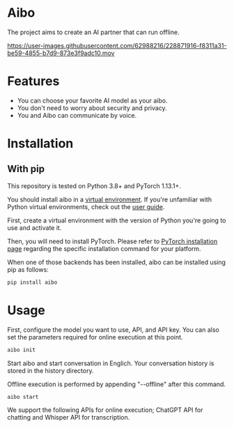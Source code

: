# Aibo

The project aims to create an AI partner that can run offline.

https://user-images.githubusercontent.com/62988216/228871916-f8311a31-be59-4855-b7d9-873e3f9adc10.mov

# Features

- You can choose your favorite AI model as your aibo.
- You don't need to worry about security and privacy.
- You and Aibo can communicate by voice.

# Installation

## With pip

This repository is tested on Python 3.8+ and PyTorch 1.13.1+.

You should install aibo in a [virtual environment](https://docs.python.org/3/library/venv.html). If you're unfamiliar with Python virtual environments, check out the [user guide](https://packaging.python.org/guides/installing-using-pip-and-virtual-environments/).

First, create a virtual environment with the version of Python you're going to use and activate it.

Then, you will need to install PyTorch.
Please refer to [PyTorch installation page](https://pytorch.org/get-started/locally/#start-locally) regarding the specific installation command for your platform.

When one of those backends has been installed, aibo can be installed using pip as follows:

```bash
pip install aibo
```

# Usage

First, configure the model you want to use, API, and API key. You can also set the parameters required for online execution at this point.

```bash
aibo init
```

Start aibo and start conversation in Englich. Your conversation history is stored in the history directory.

Offline execution is performed by appending "--offline" after this command.

```bash
aibo start
```

We support the following APIs for online execution;
ChatGPT API for chatting and Whisper API for transcription.
